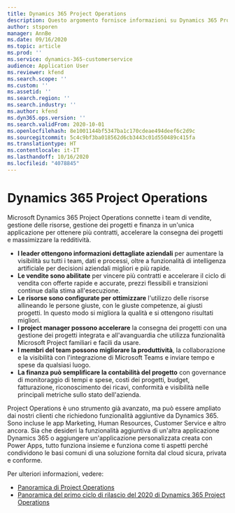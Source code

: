 ```yaml
---
title: Dynamics 365 Project Operations
description: Questo argomento fornisce informazioni su Dynamics 365 Project Operations.
author: stsporen
manager: AnnBe
ms.date: 09/16/2020
ms.topic: article
ms.prod: ''
ms.service: dynamics-365-customerservice
audience: Application User
ms.reviewer: kfend
ms.search.scope: ''
ms.custom: ''
ms.assetid: ''
ms.search.region: ''
ms.search.industry: ''
ms.author: kfend
ms.dyn365.ops.version: ''
ms.search.validFrom: 2020-10-01
ms.openlocfilehash: 8e1001144bf5347ba1c170cdeae494deef6c2d9c
ms.sourcegitcommit: 5c4c9bf3ba018562d6cb3443c01d550489c415fa
ms.translationtype: HT
ms.contentlocale: it-IT
ms.lasthandoff: 10/16/2020
ms.locfileid: "4078845"
---
```

# <a name="dynamics-365-project-operations"></a>Dynamics 365 Project Operations

Microsoft Dynamics 365 Project Operations connette i team di vendite, gestione delle risorse, gestione dei progetti e finanza in un'unica applicazione per ottenere più contratti, accelerare la consegna dei progetti e massimizzare la redditività.

-   **I leader ottengono informazioni dettagliate aziendali** per aumentare la visibilità su tutti i team, dati e processi, oltre a funzionalità di intelligenza artificiale per decisioni aziendali migliori e più rapide.
-   **Le vendite sono abilitate** per vincere più contratti e accelerare il ciclo di vendita con offerte rapide e accurate, prezzi flessibili e transizioni continue dalla stima all'esecuzione.
-   **Le risorse sono configurate per ottimizzare** l'utilizzo delle risorse allineando le persone giuste, con le giuste competenze, ai giusti progetti. In questo modo si migliora la qualità e si ottengono risultati migliori.
-   **I project manager possono accelerare** la consegna dei progetti con una gestione dei progetti integrata e all'avanguardia che utilizza funzionalità Microsoft Project familiari e facili da usare.
-   **I membri del team possono migliorare la produttività**, la collaborazione e la visibilità con l'integrazione di Microsoft Teams e inviare tempo e spese da qualsiasi luogo.
-   **La finanza può semplificare la contabilità del progetto** con governance di monitoraggio di tempi e spese, costi dei progetti, budget, fatturazione, riconoscimento dei ricavi, conformità e visibilità nelle principali metriche sullo stato dell'azienda.

Project Operations è uno strumento già avanzato, ma può essere ampliato dai nostri clienti che richiedono funzionalità aggiuntive da Dynamics 365. Sono incluse le app Marketing, Human Resources, Customer Service e altro ancora. Sia che desideri la funzionalità aggiuntiva di un'altra applicazione Dynamics 365 o aggiungere un'applicazione personalizzata creata con Power Apps, tutto funziona insieme e funziona come ti aspetti perché condividono le basi comuni di una soluzione fornita dal cloud sicura, privata e conforme.

Per ulteriori informazioni, vedere:

- [Panoramica di Project Operations](https://dynamics.microsoft.com/en-us/project-operations/overview/)
- [Panoramica del primo ciclo di rilascio del 2020 di Dynamics 365 Project Operations](https://docs.microsoft.com/dynamics365-release-plan/2020wave1/dynamics365-project-operations/)

